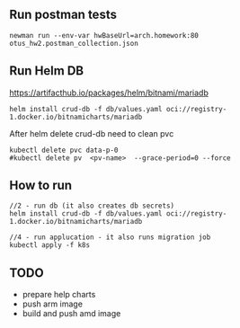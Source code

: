 ## Run postman tests

```shell
newman run --env-var hwBaseUrl=arch.homework:80 otus_hw2.postman_collection.json
```

##  Run Helm DB
https://artifacthub.io/packages/helm/bitnami/mariadb

```shell
helm install crud-db -f db/values.yaml oci://registry-1.docker.io/bitnamicharts/mariadb
```

After helm delete crud-db need to clean pvc
```shell
kubectl delete pvc data-p-0
#kubectl delete pv  <pv-name>  --grace-period=0 --force
```

## How to run

```shell
//2 - run db (it also creates db secrets)
helm install crud-db -f db/values.yaml oci://registry-1.docker.io/bitnamicharts/mariadb

//4 - run applucation - it also runs migration job
kubectl apply -f k8s
```

## TODO
- prepare help charts
- push arm image
- build and push amd image
